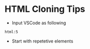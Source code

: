 # HTML Cloning Tips

- Input VSCode as following

```ht
html:5 
```

-  Start with repetetive elements 

